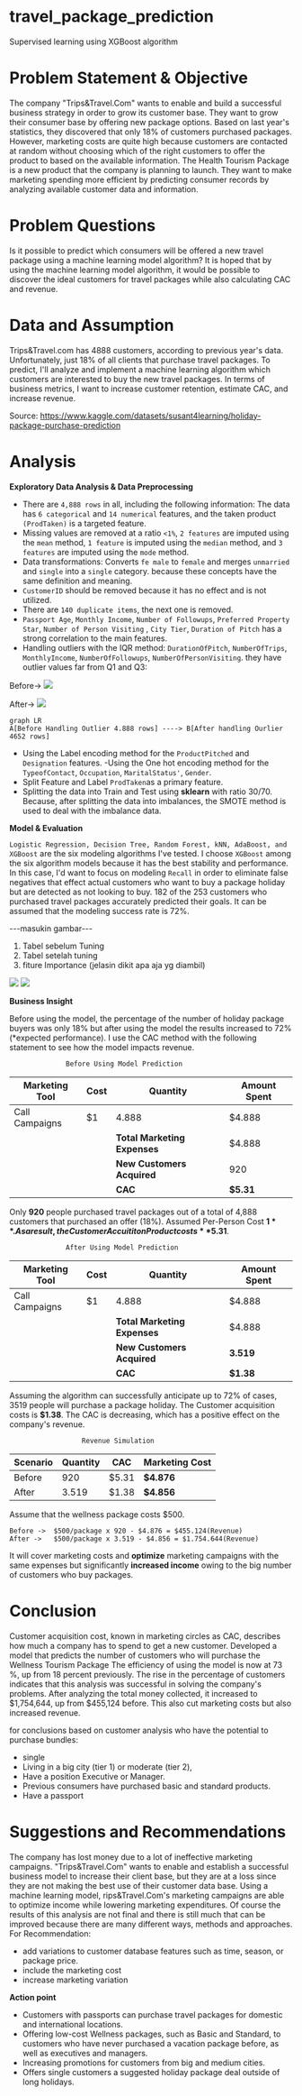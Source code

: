 # travel_package_prediction
Supervised learning using XGBoost algorithm

# Problem Statement & Objective

The company "Trips&Travel.Com" wants to enable and build a successful business strategy in order to grow its customer base. They want to grow their consumer base by offering new package options. Based on last year's statistics, they discovered that only 18% of customers purchased packages. However, marketing costs are quite high because customers are contacted at random without choosing which of the right customers to offer the product to based on the available information. The Health Tourism Package is a new product that the company is planning to launch. They want to make marketing spending more efficient by predicting consumer records by analyzing available customer data and information. 


# Problem Questions

Is it possible to predict which consumers will be offered a new travel package using a machine learning model algorithm? It is hoped that by using the machine learning model algorithm, it would be possible to discover the ideal customers for travel packages while also calculating CAC and revenue.

# Data and Assumption

Trips&Travel.com has 4888 customers, according to previous year's data. Unfortunately, just 18% of all clients that purchase travel packages. To predict, I'll analyze and implement a machine learning algorithm which customers are interested to buy the new travel packages. In terms of business metrics, I want to increase customer retention, estimate CAC, and increase revenue.

Source: https://www.kaggle.com/datasets/susant4learning/holiday-package-purchase-prediction

# Analysis
**Exploratory Data Analysis & Data Preprocessing**

 - There are `4,888 rows` in all, including the following information: The data has `6 categorical` and `14 numerical` features, and the taken product  `(ProdTaken)` is a targeted feature.
 - Missing values are removed at a ratio `<1%`, `2 features` are imputed using the `mean` method, `1 feature` is imputed using the `median` method, and `3 features` are imputed using the `mode` method.
 - Data transformations: Converts `fe male` to `female` and merges `unmarried` and `single` into a `single` category. because these concepts have the same definition and meaning.
 - `CustomerID` should be removed because it has no effect and is not utilized.
 - There are `140 duplicate items`, the next one is removed.
 - `Passport Age`, `Monthly Income`, `Number of Followups`, `Preferred Property Star`, `Number of Person Visiting` , `City Tier`, `Duration of Pitch` has a strong correlation to the main features.
 - Handling outliers with the IQR method: `DurationOfPitch`, `NumberOfTrips`, `MonthlyIncome`, `NumberOfFollowups`, `NumberOfPersonVisiting`. they have outlier values ​​far from Q1 and Q3:

Before-> ![](Images/ss%20IQR%20sebelum.jpg)

After-> ![](Images/SS%20iqr%20sesudah.jpg)
```mermaid
graph LR
A[Before Handling Outlier 4.888 rows] ----> B[After handling Ourlier 4652 rows]
```
 - Using the Label encoding method for the `ProductPitched` and `Designation` features.
 -Using the One hot encoding method for the `TypeofContact`, `Occupation`, `MaritalStatus'`, `Gender`.
 - Split Feature and Label `ProdTaken`as a primary feature.
 - Splitting the data into Train and Test using **sklearn** with ratio 30/70. Because, after splitting the data into imbalances, the SMOTE method is used to deal with the imbalance data.

**Model & Evaluation**

`Logistic Regression, Decision Tree, Random Forest, kNN, AdaBoost, and XGBoost` are the six modeling algorithms I've tested. I choose `XGBoost` among the six algorithm models because it has the best stability and performance. In this case, I'd want to focus on modeling `Recall` in order to eliminate false negatives that effect actual customers who want to buy a package holiday but are detected as not looking to buy. 182 of the 253 customers who purchased travel packages accurately predicted their goals. It can be assumed that the modeling success rate is 72%. 

---masukin gambar---
1. Tabel sebelum Tuning
2. Tabel setelah tuning
3.  fiture Importance (jelasin dikit apa aja yg diambil)

![](Images/Tabel%20Experimen%20Model.jpg)
![](Images/ss%20sharp%20values.jpg)

**Business Insight**

Before using the model, the percentage of the number of holiday package buyers was only 18% but after using the model the results increased to 72% (*expected performance). I use the CAC method with the following statement to see how the model impacts revenue. 

                  Before Using Model Prediction

|     Marketing Tool           |Cost                         |Quantity             | Amount Spent                         |
|----------------|-------------------------------|-----------------------------|--------------|
|Call Campaigns     |    $1          |4.888                   |$4.888            |
|         |                  |**Total Marketing Expenses**           | $4.888
|          |                 |**New Customers Acquired**| 920
|          |                 |**CAC**                          | **$5.31**

Only **920** people purchased travel packages out of a total of 4,888 customers that purchased an offer (18%). Assumed Per-Person Cost **$1**. As a result, the Customer Accuititon Product costs **$5.31**.

                  After Using Model Prediction

|     Marketing Tool           |Cost                         |Quantity             | Amount Spent                         |
|----------------   |-------------------------------|-----------------------------|--------------|
|Call Campaigns        |    $1          |4.888                   |$4.888            |
|         |                  |**Total Marketing Expenses**           | $4.888
|          |                 |**New Customers Acquired**| **3.519**
|          |                 |**CAC**                          | **$1.38**

Assuming the algorithm can successfully anticipate up to 72% of cases, 3519 people will purchase a package holiday. The Customer acquisition costs is **$1.38**.  The CAC is decreasing, which has a positive effect on the company's revenue.

                      Revenue Simulation

|    Scenario          |Quantity                          |CAC             | Marketing Cost                         |
|----------------   |-------------------------------|-----------------------------|--------------|
|Before        |   920          |$5.31                   |**$4.876**           |
|After   |        3.519          |$1.38        | **$4.856**

Assume that the wellness package costs $500.

    Before ->  $500/package x 920 - $4.876 = $455.124(Revenue)
    After ->   $500/package x 3.519 - $4.856 = $1.754.644(Revenue)
  
It will cover marketing costs and **optimize** marketing campaigns with the same expenses but significantly ****increased** income** owing to the big number of customers who buy packages.

# Conclusion

Customer acquisition cost, known in marketing circles as CAC, describes how much a company has to spend to get a new customer. Developed a model that predicts the number of customers who will purchase the Wellness Tourism Package The efficiency of using the model is now at 73 %, up from 18 percent previously. The rise in the percentage of customers indicates that this analysis was successful in solving the company's problems. After analyzing the total money collected, it increased to $1,754,644, up from $455,124 before. This also cut marketing costs but also increased revenue.

for conclusions based on customer analysis who have the               potential to purchase bundles:
 - single
 - Living in a big city (tier 1) or moderate (tier 2),
 - Have a position Executive or Manager.
 - Previous consumers have purchased basic and standard products.
 - Have a passport

# Suggestions and Recommendations

The company has lost money due to a lot of ineffective marketing campaigns. "Trips&Travel.Com" wants to enable and establish a successful business model to increase their client base, but they are at a loss since they are not making the best use of their customer data base. Using a machine learning model, rips&Travel.Com's marketing campaigns are able to optimize income while lowering marketing expenditures. Of course the results of this analysis are not final and there is still much that can be improved because there are many different ways, methods and approaches. 
For Recommendation:
 - add variations to customer database features such as time, season, or package price.
 - include the marketing cost
 - increase marketing variation

**Action point**
 - Customers with passports can purchase travel packages for domestic and international locations.
 - Offering low-cost Wellness packages, such as Basic and Standard, to customers who have never purchased a vacation package before, as well as executives and managers.
 - Increasing promotions for customers from big and medium cities.
 - Offers single customers a suggested holiday package deal outside of long holidays.
